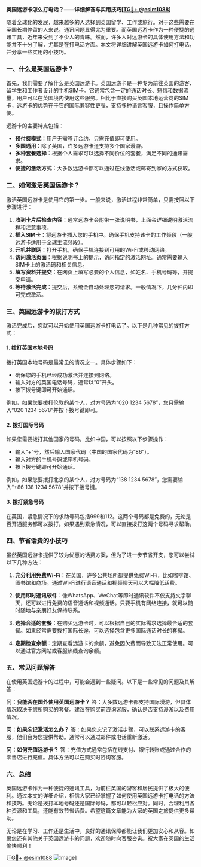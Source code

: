 **英国远游卡怎么打电话？——详细解答与实用技巧[[TG💪+ @esim1088](https://t.me/s/esim1088)]**

随着全球化的发展，越来越多的人选择到英国留学、工作或旅行。对于这些需要在英国长期停留的人来说，通讯问题显得尤为重要。而英国远游卡作为一种便捷的通讯工具，近年来受到了不少人的青睐。然而，许多人对远游卡的具体使用方法和功能并不十分了解，尤其是在打电话方面。本文将详细讲解英国远游卡如何打电话，并分享一些实用的小技巧。

### 一、什么是英国远游卡？

首先，我们需要了解什么是英国远游卡。英国远游卡是一种专为前往英国的游客、留学生和工作者设计的手机SIM卡。它通常包含一定的通话时长、短信和数据流量，用户可以在英国境内使用这些服务。相比于直接购买英国本地运营商的SIM卡，远游卡的优势在于它的国际兼容性更强，支持多种语言客服，且操作简单方便。

远游卡的主要特点包括：
- **预付费模式**：用户无需签订合约，只需充值即可使用。
- **多国通用**：除了英国，许多远游卡还支持多个国家漫游。
- **多种套餐选择**：根据个人需求可以选择不同价位的套餐，满足不同的通讯需求。
- **便捷的激活方式**：大多数远游卡都可以通过在线激活或邮寄到家的方式获取。

### 二、如何激活英国远游卡？

激活英国远游卡是使用它的第一步。一般来说，激活过程非常简单，只需按照以下步骤进行：

1. **收到卡片后检查内容**：通常远游卡会附带一张说明书，上面会详细说明激活流程和注意事项。
2. **插入SIM卡**：将远游卡插入您的手机中。确保手机支持该卡的工作频段（一般远游卡适用于全球主流频段）。
3. **开机并联网**：打开手机，确保手机连接到可用的Wi-Fi或移动网络。
4. **访问激活页面**：根据说明书上的提示，访问指定的激活网址。通常需要输入SIM卡上的激活码和相关信息。
5. **填写资料并提交**：在网页上填写必要的个人信息，如姓名、手机号码等，并提交申请。
6. **等待激活完成**：提交后，系统会自动处理您的请求。一般情况下，几分钟内即可完成激活。

### 三、英国远游卡的拨打方式

激活完成后，您就可以开始使用英国远游卡打电话了。以下是几种常见的拨打方式：

#### 1. **拨打英国本地号码**
拨打英国本地号码是最常见的情况之一。具体步骤如下：
- 确保您的手机已经成功激活并连接到网络。
- 输入对方的英国电话号码，通常以“0”开头。
- 按下拨号键即可开始通话。

例如，如果您要拨打伦敦的某个人，对方号码为“020 1234 5678”，您只需输入“020 1234 5678”并按下拨号键即可。

#### 2. **拨打国际号码**
如果您需要拨打其他国家的号码，比如中国，可以按照以下步骤操作：
- 输入“+”号，然后输入国家代码（中国的国家代码为“86”）。
- 输入对方的手机号码或座机号码。
- 按下拨号键即可开始通话。

例如，如果您要拨打北京的某个人，对方号码为“138 1234 5678”，您需要输入“+86 138 1234 5678”并按下拨号键。

#### 3. **拨打紧急号码**
在英国，紧急情况下的求助号码包括999和112。这两个号码都是免费的，无论是否开通服务都可以拨打。如果遇到紧急情况，可以直接拨打这两个号码寻求帮助。

### 四、节省话费的小技巧

虽然英国远游卡提供了较为优惠的话费方案，但为了进一步节省开支，您可以尝试以下几种方法：

1. **充分利用免费Wi-Fi**：在英国，许多公共场所都提供免费Wi-Fi，比如咖啡馆、图书馆和商场。通过Wi-Fi进行语音通话和视频聊天可以大幅降低话费。
   
2. **使用即时通讯软件**：像WhatsApp、WeChat等即时通讯软件不仅支持文字聊天，还可以进行免费的语音通话和视频通话。只要手机有网络连接，就可以随时随地与亲朋好友保持联系。

3. **选择合适的套餐**：在购买远游卡时，可以根据自己的实际需求选择最合适的套餐。如果经常需要拨打国际长途，可以选择包含更多国际通话时长的套餐。

4. **定期检查余额**：定期查看远游卡的余额，避免因欠费而导致无法正常使用。可以通过官方网站或客服热线查询余额。

### 五、常见问题解答

在使用英国远游卡的过程中，可能会遇到一些疑问。以下是一些常见的问题及其解答：

**问：我能否在国外使用英国远游卡？**
答：大多数远游卡都支持国际漫游，但具体情况取决于您所购买的套餐。建议在购买前咨询客服，确认是否支持漫游以及费用情况。

**问：如果忘记激活怎么办？**
答：如果您忘记了激活步骤，可以联系远游卡的客服，他们会为您提供帮助。通常可以通过邮件或电话重新激活。

**问：如何充值远游卡？**
答：充值方式通常包括在线支付、银行转账或通过合作的零售店进行充值。具体方法可以在购买时咨询客服。

### 六、总结

英国远游卡作为一种便捷的通讯工具，为前往英国的游客和居民提供了极大的便利。通过本文的详细介绍，相信大家已经掌握了如何使用英国远游卡打电话的方法和技巧。无论是拨打本地号码还是国际号码，都可以轻松应对。同时，合理利用各种资源和工具，还能有效节省话费。希望这篇文章能为大家的英国之旅提供更多帮助。

无论是在学习、工作还是生活中，良好的通讯保障都能让我们更加安心和从容。如果您还有其他关于英国远游卡的问题，欢迎随时向客服咨询。祝大家在英国的生活愉快顺利！

[[TG💪+ @esim1088](https://t.me/s/esim1088) ![Image](https://i.postimg.cc/4NQfJmqS/Snipaste-2025-05-13-00-14-12.png)]